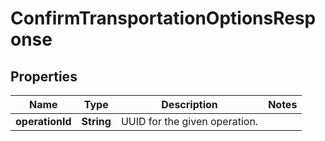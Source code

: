 
# ConfirmTransportationOptionsResponse

## Properties
Name | Type | Description | Notes
------------ | ------------- | ------------- | -------------
**operationId** | **String** | UUID for the given operation. | 



